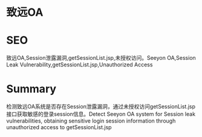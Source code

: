 # 致远OA
# SEO
致远OA,Session泄露漏洞,getSessionList.jsp,未授权访问。Seeyon OA,Session Leak Vulnerability,getSessionList.jsp,Unauthorized Access
# Summary
检测致远OA系统是否存在Session泄露漏洞，通过未授权访问getSessionList.jsp接口获取敏感的登录session信息。Detect Seeyon OA system for Session leak vulnerabilities, obtaining sensitive login session information through unauthorized access to getSessionList.jsp
